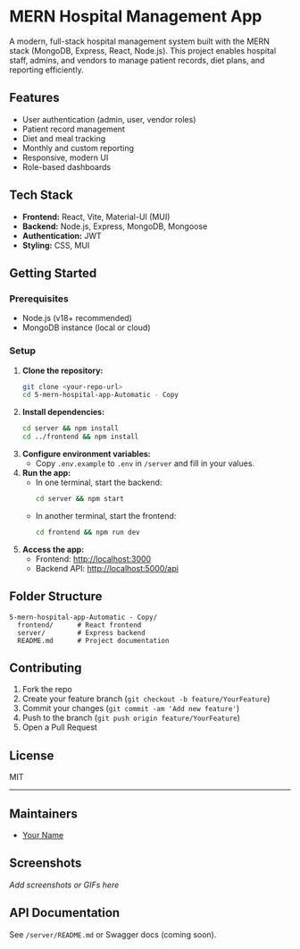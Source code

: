 # MERN Hospital Management App

A modern, full-stack hospital management system built with the MERN stack (MongoDB, Express, React, Node.js). This project enables hospital staff, admins, and vendors to manage patient records, diet plans, and reporting efficiently.

## Features
- User authentication (admin, user, vendor roles)
- Patient record management
- Diet and meal tracking
- Monthly and custom reporting
- Responsive, modern UI
- Role-based dashboards

## Tech Stack
- **Frontend:** React, Vite, Material-UI (MUI)
- **Backend:** Node.js, Express, MongoDB, Mongoose
- **Authentication:** JWT
- **Styling:** CSS, MUI

## Getting Started

### Prerequisites
- Node.js (v18+ recommended)
- MongoDB instance (local or cloud)

### Setup
1. **Clone the repository:**
   ```bash
   git clone <your-repo-url>
   cd 5-mern-hospital-app-Automatic - Copy
   ```
2. **Install dependencies:**
   ```bash
   cd server && npm install
   cd ../frontend && npm install
   ```
3. **Configure environment variables:**
   - Copy `.env.example` to `.env` in `/server` and fill in your values.
4. **Run the app:**
   - In one terminal, start the backend:
     ```bash
     cd server && npm start
     ```
   - In another terminal, start the frontend:
     ```bash
     cd frontend && npm run dev
     ```
5. **Access the app:**
   - Frontend: [http://localhost:3000](http://localhost:3000)
   - Backend API: [http://localhost:5000/api](http://localhost:5000/api)

## Folder Structure
```
5-mern-hospital-app-Automatic - Copy/
  frontend/      # React frontend
  server/        # Express backend
  README.md      # Project documentation
```

## Contributing
1. Fork the repo
2. Create your feature branch (`git checkout -b feature/YourFeature`)
3. Commit your changes (`git commit -am 'Add new feature'`)
4. Push to the branch (`git push origin feature/YourFeature`)
5. Open a Pull Request

## License
MIT

---

## Maintainers
- [Your Name](mailto:your@email.com)

## Screenshots
_Add screenshots or GIFs here_

## API Documentation
See `/server/README.md` or Swagger docs (coming soon). 